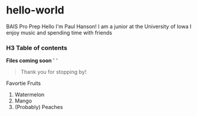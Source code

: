 # **hello-world**
BAIS Pro Prep
Hello I'm Paul Hanson! I am a junior at the University of Iowa
I enjoy music and spending time with friends
### H3 Table of contents 
**Files coming soon**
' '
> Thank you for stopping by!

Favortie Fruits
1. Watermelon
2. Mango
3. (Probably) Peaches
